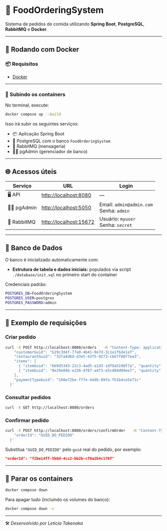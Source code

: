 # 🍔 FoodOrderingSystem

Sistema de pedidos de comida utilizando **Spring Boot**, **PostgreSQL**, **RabbitMQ** e **Docker**.

---

## 🐳 Rodando com Docker

### 📦 Requisitos
- [Docker](https://www.docker.com/)
---

### 🚀 Subindo os containers

No terminal, execute:

```bash
docker compose up --build
```

Isso irá subir os seguintes serviços:

- 📦 Aplicação Spring Boot
- 🐘 PostgreSQL com o banco `FoodOrderingSystem`
- 🐇 RabbitMQ (mensageria)
- 🧑‍💼 pgAdmin (gerenciador de banco)

---

## 🌐 Acessos úteis

| Serviço    | URL                                              | Login                                      |
| ---------- | ------------------------------------------------ | ------------------------------------------ |
| 🖥️ API     | [http://localhost:8080](http://localhost:8080)   | —                                          |
| 🧑‍💼 pgAdmin | [http://localhost:5050](http://localhost:5050)   | Email: `admin@admin.com`<br>Senha: `admin` |
| 🐇 RabbitMQ | [http://localhost:15672](http://localhost:15672) | Usuário: `myuser`<br>Senha: `secret`       |

---

## 🧪 Banco de Dados

O banco é inicializado automaticamente com:

- **Estrutura de tabela e dados iniciais:** populados via script `./database/init.sql` no primeiro start do container

Credenciais padrão:

```bash
POSTGRES_DB=FoodOrderingSystem
POSTGRES_USER=postgres
POSTGRES_PASSWORD=admin
```

---

## 📡 Exemplo de requisições

### Criar pedido

```bash
curl -X POST http://localhost:8080/orders   -H "Content-Type: application/json"   -d '{
    "customerGuid": "b29c3d4f-77e0-4b41-9e7d-3c1a1f6de1ef",
    "restaurantGuid": "33fa4d6d-d3e5-43f5-9273-cb67f8077ea3",
    "items": [
      { "itemGuid": "6b9d5343-22c3-4ad5-a1d3-1df9a5190f7a", "quantity": 1 },
      { "itemGuid": "0e29e84b-e220-4f87-a4f3-e5cd84d09ee7", "quantity": 1 }
    ],
    "paymentTypeGuid": "160e72be-ff7e-4ddb-89fa-fb1b4ce5e71c"
  }'
```

### Consultar pedidos

```bash
curl -X GET http://localhost:8080/orders
```

### Confirmar pedido

```bash
curl -X POST http://localhost:8080/orders/confirmOrder   -H "Content-Type: application/json"   -d '{
    "orderId": "GUID_DO_PEDIDO"
  }'
```

Substitua `"GUID_DO_PEDIDO"` pelo `guid` real do pedido, por exemplo:

```json
"orderId": "f2be14ff-5b6d-4cc2-bb2b-cf0a2b4c170f"
```

---

## 🧼 Parar os containers

```bash
docker compose down
```

Para apagar tudo (incluindo os volumes do banco):

```bash
docker compose down -v
```

---

🛠️ _Desenvolvido por Leticia Takenaka_
